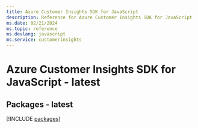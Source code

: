 ```yaml
---
title: Azure Customer Insights SDK for JavaScript
description: Reference for Azure Customer Insights SDK for JavaScript
ms.date: 02/21/2024
ms.topic: reference
ms.devlang: javascript
ms.service: customerinsights
---
```

# Azure Customer Insights SDK for JavaScript - latest
## Packages - latest
[!INCLUDE [packages](customer-insights-index.md)]